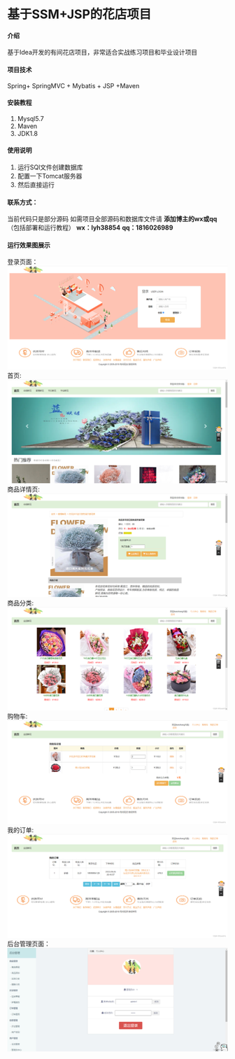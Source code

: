 # 基于SSM+JSP的花店项目

#### 介绍
基于Idea开发的有间花店项目，非常适合实战练习项目和毕业设计项目

#### 项目技术
Spring+ SpringMVC + Mybatis + JSP +Maven

#### 安装教程
1.  Mysql5.7
2.  Maven
3.  JDK1.8

#### 使用说明
1.  运行SQl文件创建数据库
2.  配置一下Tomcat服务器
3.  然后直接运行

#### 联系方式：
当前代码只是部分源码
如需项目全部源码和数据库文件请 **添加博主的wx或qq** （包括部署和运行教程）
 **wx：lyh38854** 
 **qq：1816026989** 

#### 运行效果图展示
登录页面：![输入图片说明](img/3fe2e533983b4f509b567ce276f00cd1.png)
首页:![输入图片说明](img/9c06c94ddbe74cc3b2a687349bede502.png)
商品详情页:![输入图片说明](img/328fc236a2cc4e97ac7198831114ba27.png)
商品分类:![输入图片说明](img/779fe680e610404da4fc46cf6417f31c.png)
购物车:![输入图片说明](img/3123cff26de64551aeda59fb12f56368.png)
我的订单:![输入图片说明](img/074b75dc55be496ea9382411e579e4e0.png)
后台管理页面：![输入图片说明](img/b5702db7d87440f9bb6e0c3e96315b89.png)
